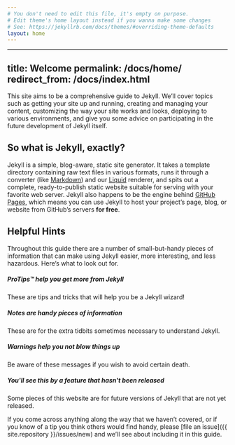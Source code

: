 ```yaml
---
# You don't need to edit this file, it's empty on purpose.
# Edit theme's home layout instead if you wanna make some changes
# See: https://jekyllrb.com/docs/themes/#overriding-theme-defaults
layout: home
---
```


---
title: Welcome
permalink: /docs/home/
redirect_from: /docs/index.html
---

This site aims to be a comprehensive guide to Jekyll. We’ll cover topics such
as getting your site up and running, creating and managing your content,
customizing the way your site works and looks, deploying to various
environments, and give you some advice on participating in the future
development of Jekyll itself.

## So what is Jekyll, exactly?

Jekyll is a simple, blog-aware, static site generator. It takes a template
directory containing raw text files in various formats, runs it through
a converter (like [Markdown](https://daringfireball.net/projects/markdown/))
and our [Liquid](https://shopify.github.io/liquid/) renderer, and
spits out a complete, ready-to-publish static website suitable
for serving with your favorite web server. Jekyll also happens to be the engine
behind [GitHub Pages](https://pages.github.com), which means you can use Jekyll
to host your project’s page, blog, or website from GitHub’s servers **for
free**.

## Helpful Hints

Throughout this guide there are a number of small-but-handy pieces of
information that can make using Jekyll easier, more interesting, and less
hazardous. Here’s what to look out for.

<div class="note">
<h5>ProTips™ help you get more from Jekyll</h5>
<p>These are tips and tricks that will help you be a Jekyll wizard!</p>
</div>

<div class="note info">
<h5>Notes are handy pieces of information</h5>
<p>These are for the extra tidbits sometimes necessary to understand
Jekyll.</p>
</div>

<div class="note warning">
<h5>Warnings help you not blow things up</h5>
<p>Be aware of these messages if you wish to avoid certain death.</p>
</div>

<div class="note unreleased">
<h5>You'll see this by a feature that hasn't been released</h5>
<p>Some pieces of this website are for future versions of Jekyll that
are not yet released.</p>
</div>

If you come across anything along the way that we haven’t covered, or if you
know of a tip you think others would find handy, please [file an
issue]({{ site.repository }}/issues/new) and we’ll see about
including it in this guide.

